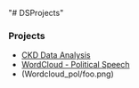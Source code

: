 "# DSProjects" 


### Projects

* [CKD Data Analysis](CKD_Analysis/ckdPred.ipynb)
* [WordCloud - Political Speech](Wordcloud_pol/wordTile.ipynb)
* (Wordcloud_pol/foo.png)
